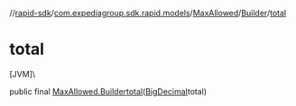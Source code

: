 //[rapid-sdk](../../../../index.md)/[com.expediagroup.sdk.rapid.models](../../index.md)/[MaxAllowed](../index.md)/[Builder](index.md)/[total](total.md)

# total

[JVM]\

public final [MaxAllowed.Builder](index.md)[total](total.md)([BigDecimal](https://docs.oracle.com/javase/8/docs/api/java/math/BigDecimal.html)total)
